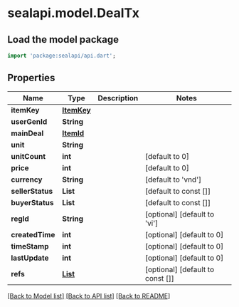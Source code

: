 # sealapi.model.DealTx

## Load the model package
```dart
import 'package:sealapi/api.dart';
```

## Properties
Name | Type | Description | Notes
------------ | ------------- | ------------- | -------------
**itemKey** | [**ItemKey**](ItemKey.md) |  | 
**userGenId** | **String** |  | 
**mainDeal** | [**ItemId**](ItemId.md) |  | 
**unit** | **String** |  | 
**unitCount** | **int** |  | [default to 0]
**price** | **int** |  | [default to 0]
**currency** | **String** |  | [default to 'vnd']
**sellerStatus** | **List<String>** |  | [default to const []]
**buyerStatus** | **List<String>** |  | [default to const []]
**regId** | **String** |  | [optional] [default to 'vi']
**createdTime** | **int** |  | [optional] [default to 0]
**timeStamp** | **int** |  | [optional] [default to 0]
**lastUpdate** | **int** |  | [optional] [default to 0]
**refs** | [**List<ItemId>**](ItemId.md) |  | [optional] [default to const []]

[[Back to Model list]](../README.md#documentation-for-models) [[Back to API list]](../README.md#documentation-for-api-endpoints) [[Back to README]](../README.md)


